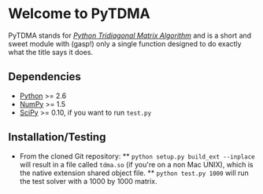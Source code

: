 # Welcome to PyTDMA
PyTDMA stands for [*Python Tridiagonal Matrix Algorithm*](http://en.wikipedia.org/wiki/Tridiagonal_matrix_algorithm) and is a short and sweet module with (gasp!) only a single function designed to do exactly what the title says it does.

## Dependencies
* [Python](http://www.python.org) >= 2.6
* [NumPy](www.scipy.org) >= 1.5
* [SciPy](www.scipy.org) >= 0.10, if you want to run `test.py`

## Installation/Testing
* From the cloned Git repository: 
** `python setup.py build_ext --inplace` will result in a file called `tdma.so` (if you're on a non Mac UNIX), which is the native extension shared object file.
** `python test.py 1000` will run the test solver with a 1000 by 1000 matrix.
